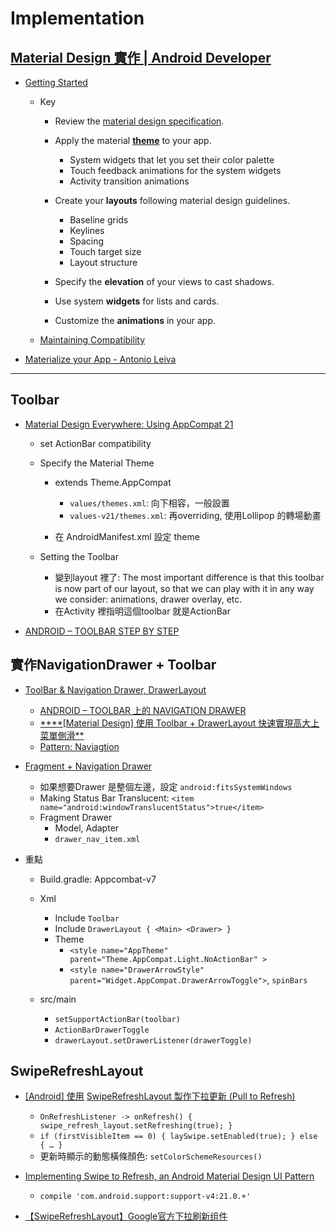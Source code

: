 # Implementation


## [Material Design 實作 | Android Developer](https://developer.android.com/design/material/index.html)

- [Getting Started](https://developer.android.com/training/material/get-started.html)
  - Key
    - Review the [material design specification](http://www.google.com/design/spec/material-design/introduction.html).
    - Apply the material [**theme**](https://developer.android.com/training/material/theme.html) to your app.
      - System widgets that let you set their color palette
      - Touch feedback animations for the system widgets
      - Activity transition animations

    - Create your **layouts** following material design guidelines.
      - Baseline grids
      - Keylines
      - Spacing
      - Touch target size
      - Layout structure

    - Specify the **elevation** of your views to cast shadows.
    - Use system **widgets** for lists and cards.
    - Customize the **animations** in your app.

  - [Maintaining Compatibility](https://developer.android.com/training/material/compatibility.html)

- [Materialize your App - Antonio Leiva](http://antonioleiva.com/materialize-app/)

---

## Toolbar

- [Material Design Everywhere: Using AppCompat 21](http://antonioleiva.com/material-design-everywhere/)
  - set ActionBar compatibility
  - Specify the Material Theme
    - extends Theme.AppCompat
      - `values/themes.xml`: 向下相容，一般設置
      - `values-v21/themes.xml`: 再overriding, 使用Lollipop 的轉場動畫

    - 在 AndroidManifest.xml 設定 theme

  - Setting the Toolbar
    - 變到layout 裡了: The most important difference is that this toolbar is now part of our layout, so that we can play with it in any way we consider: animations, drawer overlay, etc.
    - 在Activity 裡指明這個toolbar 就是ActionBar

- [ANDROID – TOOLBAR STEP BY STEP](http://blog.mosil.biz/2014/10/android-toolbar/)




## 實作NavigationDrawer + Toolbar

- [ToolBar & Navigation Drawer, DrawerLayout](http://www.google.com/design/spec/layout/structure.html%23structure-toolbars)
  - [ANDROID – TOOLBAR 上的 NAVIGATION DRAWER](http://blog.mosil.biz/2014/10/navigation-drawer-on-toolbar/)
  - [****[Material Design] 使用 Toolbar + DrawerLayout 快速實現高大上菜單側滑**](http://chenqichao.me/2014/12/08/108-Android-Toolbar-DrawerLayout-01/)
  - [Pattern: Naviagtion](http://www.google.com/design/spec/patterns/navigation-drawer.html)

- [Fragment + Navigation Drawer](https://github.com/codepath/android_guides/wiki/Fragment-Navigation-Drawer)
  - 如果想要Drawer 是整個左邊，設定 `android:fitsSystemWindows`
  - Making Status Bar Translucent: `<item name="android:windowTranslucentStatus">true</item>`
  - Fragment Drawer
    - Model, Adapter
    - `drawer_nav_item.xml`

- 重點
  - Build.gradle: Appcombat-v7
  - Xml
    - Include `Toolbar`
    - Include `DrawerLayout { <Main> <Drawer> }`
    - Theme
      - `<style name="AppTheme" parent="Theme.AppCompat.Light.NoActionBar" >`
      - `<style name="DrawerArrowStyle" parent="Widget.AppCompat.DrawerArrowToggle">`, `spinBars`

  - src/main
    - `setSupportActionBar(toolbar)`
    - `ActionBarDrawerToggle`
    - `drawerLayout.setDrawerListener(drawerToggle)`


## SwipeRefreshLayout

- [[Android] 使用](http://blog.tonycube.com/2014/09/android-swiperefreshlayout-pull-to.html) [SwipeRefreshLayout 製作下拉更新 (Pull to Refresh)](http://blog.tonycube.com/2014/09/android-swiperefreshlayout-pull-to.html)
  - `OnRefreshListener -> onRefresh() { swipe_refresh_layout.setRefreshing(true); }`
  - `if (firstVisibleItem == 0) { laySwipe.setEnabled(true); } else { … }`
  - 更新時顯示的動態橫條顏色: `setColorSchemeResources()`

- [Implementing Swipe to Refresh, an Android Material Design UI Pattern](http://www.bignerdranch.com/blog/implementing-swipe-to-refresh/)
  - `compile 'com.android.support:support-v4:21.0.+'`

- [【SwipeRefreshLayout】Google官方下拉刷新组件](http://blog.csdn.net/jabony/article/details/22890793)
